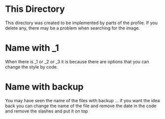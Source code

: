# This Directory
This directory was created to be implemented by parts of the profile. If you delete any, there may be a problem when searching for the image.


# Name with _1
When there is \_1 or \_2 or \_3 it is because there are options that you can change the style by code.


# Name with backup
You may have seen the name of the files with backup ... if you want the idea back you can change the name of the file and remove the date in the code and remove the slashes and put it on top
